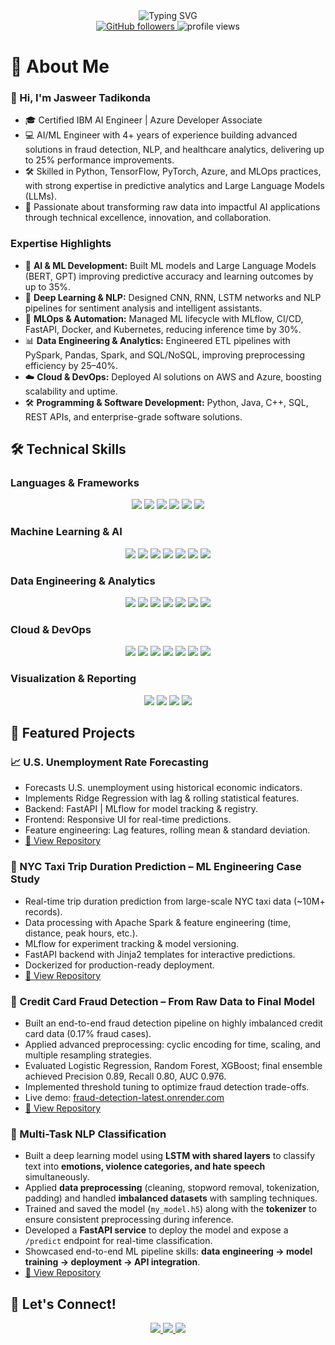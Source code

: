 <div align="center">
  <picture>
    <source media="(prefers-color-scheme: dark)" srcset="https://readme-typing-svg.demolab.com?font=Fira+Code&weight=600&size=28&duration=4000&pause=1000&color=FFFFFF&center=true&vCenter=true&random=false&width=435&lines=Hi%2C+I'm+Jasweer+Naidu+Tadikonda+%F0%9F%91%8B;AI%2FML+Engineer;Data+Scientist;Software+Developer" />
    <source media="(prefers-color-scheme: light)" srcset="https://readme-typing-svg.demolab.com?font=Fira+Code&weight=600&size=28&duration=4000&pause=1000&color=000000&center=true&vCenter=true&random=false&width=435&lines=Hi%2C+I'm+Jasweer+Naidu+Tadikonda+%F0%9F%91%8B;AI%2FML+Engineer;Data+Scientist;Software+Developer" />
    <img src="https://readme-typing-svg.demolab.com?font=Fira+Code&weight=600&size=28&duration=4000&pause=1000&color=6F9EE8&center=true&vCenter=true&random=false&width=435&lines=Hi%2C+I'm+Jasweer+Naidu+Tadikonda+%F0%9F%91%8B;AI%2FML+Engineer;Data+Scientist;Software+Developer" alt="Typing SVG" />
  </picture>
</div>

<div align="center">
  <a href="https://github.com/jasweer09">
    <img src="https://img.shields.io/github/followers/jasweer09?label=Follow&style=social" alt="GitHub followers" />
  </a>
  <img src="https://komarev.com/ghpvc/?username=jasweer09&label=Profile%20views&color=0e75b6&style=flat" alt="profile views" />
</div>

# 🚀 About Me

### 👋 Hi, I'm Jasweer Tadikonda

- 🎓 Certified IBM AI Engineer | Azure Developer Associate
- 💻 AI/ML Engineer with 4+ years of experience building advanced solutions in fraud detection, NLP, and healthcare analytics, delivering up to 25% performance improvements.  
- 🛠 Skilled in Python, TensorFlow, PyTorch, Azure, and MLOps practices, with strong expertise in predictive analytics and Large Language Models (LLMs).  
- 🚀 Passionate about transforming raw data into impactful AI applications through technical excellence, innovation, and collaboration. 

### Expertise Highlights

- 🤖 **AI & ML Development:** Built ML models and Large Language Models (BERT, GPT) improving predictive accuracy and learning outcomes by up to 35%.  
- 🧠 **Deep Learning & NLP:** Designed CNN, RNN, LSTM networks and NLP pipelines for sentiment analysis and intelligent assistants.  
- 🔄 **MLOps & Automation:** Managed ML lifecycle with MLflow, CI/CD, FastAPI, Docker, and Kubernetes, reducing inference time by 30%.  
- 📊 **Data Engineering & Analytics:** Engineered ETL pipelines with PySpark, Pandas, Spark, and SQL/NoSQL, improving preprocessing efficiency by 25–40%.  
- ☁️ **Cloud & DevOps:** Deployed AI solutions on AWS and Azure, boosting scalability and uptime.  
- 🛠️ **Programming & Software Development:** Python, Java, C++, SQL, REST APIs, and enterprise-grade software solutions.


## 🛠️ Technical Skills
### Languages & Frameworks
<p align="center">
  <img src="https://img.shields.io/badge/Python-3776AB?style=for-the-badge&logo=python&logoColor=white" />
  <img src="https://img.shields.io/badge/Java-ED8B00?style=for-the-badge&logo=java&logoColor=white" />
  <img src="https://img.shields.io/badge/C-00599C?style=for-the-badge&logo=c&logoColor=white" />
  <img src="https://img.shields.io/badge/C++-00599C?style=for-the-badge&logo=c%2B%2B&logoColor=white" />
  <img src="https://img.shields.io/badge/SQL-4479A1?style=for-the-badge&logo=mysql&logoColor=white" />
  <img src="https://img.shields.io/badge/NoSQL-FF6F00?style=for-the-badge&logo=mongodb&logoColor=white" />
</p>

### Machine Learning & AI
<p align="center">
  <img src="https://img.shields.io/badge/TensorFlow-FF6F00?style=for-the-badge&logo=tensorflow&logoColor=white" />
  <img src="https://img.shields.io/badge/PyTorch-EE4C2C?style=for-the-badge&logo=pytorch&logoColor=white" />
  <img src="https://img.shields.io/badge/Keras-D00000?style=for-the-badge&logo=keras&logoColor=white" />
  <img src="https://img.shields.io/badge/HuggingFace-F99000?style=for-the-badge&logo=huggingface&logoColor=white" />
  <img src="https://img.shields.io/badge/Scikit-Learn-F7931E?style=for-the-badge&logo=scikit-learn&logoColor=white" />
  <img src="https://img.shields.io/badge/NLP-6F42C1?style=for-the-badge&logo=ai&logoColor=white" />
  <img src="https://img.shields.io/badge/CNN-RGB(255,69,0)?style=for-the-badge&logo=data:image/png;base64,iVBORw0KGgoAAAANSUhEUgAAAAUA" />
</p>

### Data Engineering & Analytics
<p align="center">
  <img src="https://img.shields.io/badge/Pandas-150458?style=for-the-badge&logo=pandas&logoColor=white" />
  <img src="https://img.shields.io/badge/NumPy-013243?style=for-the-badge&logo=numpy&logoColor=white" />
  <img src="https://img.shields.io/badge/Apache_Spark-E25A1C?style=for-the-badge&logo=apache-spark&logoColor=white" />
  <img src="https://img.shields.io/badge/Apache_Airflow-017CEE?style=for-the-badge&logo=apache-airflow&logoColor=white" />
  <img src="https://img.shields.io/badge/Kafka-231F20?style=for-the-badge&logo=apache-kafka&logoColor=white" />
  <img src="https://img.shields.io/badge/Hadoop-66CCFF?style=for-the-badge&logo=apache-hadoop&logoColor=white" />
  <img src="https://img.shields.io/badge/ETL-FF5733?style=for-the-badge&logo=data:image/png;base64,iVBORw0KGgoAAAANSUhEUgAAAAUA" />
</p>

### Cloud & DevOps
<p align="center">
  <img src="https://img.shields.io/badge/AWS-232F3E?style=for-the-badge&logo=amazon-aws&logoColor=white" />
  <img src="https://img.shields.io/badge/Google_Cloud-4285F4?style=for-the-badge&logo=google-cloud&logoColor=white" />
  <img src="https://img.shields.io/badge/Azure-0078D4?style=for-the-badge&logo=microsoft-azure&logoColor=white" />
  <img src="https://img.shields.io/badge/Docker-2CA5E0?style=for-the-badge&logo=docker&logoColor=white" />
  <img src="https://img.shields.io/badge/Kubernetes-326CE5?style=for-the-badge&logo=kubernetes&logoColor=white" />
  <img src="https://img.shields.io/badge/MLflow-00BFFF?style=for-the-badge&logo=mlflow&logoColor=white" />
  <img src="https://img.shields.io/badge/Git-F05032?style=for-the-badge&logo=git&logoColor=white" />
</p>

### Visualization & Reporting
<p align="center">
  <img src="https://img.shields.io/badge/Matplotlib-11557C?style=for-the-badge&logo=matplotlib&logoColor=white" />
  <img src="https://img.shields.io/badge/Seaborn-4C72B0?style=for-the-badge&logo=seaborn&logoColor=white" />
  <img src="https://img.shields.io/badge/Plotly-3F4F75?style=for-the-badge&logo=plotly&logoColor=white" />
  <img src="https://img.shields.io/badge/Streamlit-FF4B4B?style=for-the-badge&logo=streamlit&logoColor=white" />
</p>


## 📌 Featured Projects

### 📈 U.S. Unemployment Rate Forecasting
- Forecasts U.S. unemployment using historical economic indicators.
- Implements Ridge Regression with lag & rolling statistical features.
- Backend: FastAPI | MLflow for model tracking & registry.
- Frontend: Responsive UI for real-time predictions.
- Feature engineering: Lag features, rolling mean & standard deviation.
- [🔗 View Repository](https://github.com/Jasweer09/UnEmployment_Rate_Prediction)

### 🚖 NYC Taxi Trip Duration Prediction – ML Engineering Case Study
- Real-time trip duration prediction from large-scale NYC taxi data (~10M+ records).
- Data processing with Apache Spark & feature engineering (time, distance, peak hours, etc.).
- MLflow for experiment tracking & model versioning.
- FastAPI backend with Jinja2 templates for interactive predictions.
- Dockerized for production-ready deployment.
- [🔗 View Repository](https://github.com/Jasweer09/NYC-Taxi-Trip-Duration-Prediction)
  
### 🚀 Credit Card Fraud Detection – From Raw Data to Final Model
- Built an end-to-end fraud detection pipeline on highly imbalanced credit card data (0.17% fraud cases).
- Applied advanced preprocessing: cyclic encoding for time, scaling, and multiple resampling strategies.
- Evaluated Logistic Regression, Random Forest, XGBoost; final ensemble achieved Precision 0.89, Recall 0.80, AUC 0.976.
- Implemented threshold tuning to optimize fraud detection trade-offs.
- Live demo: [fraud-detection-latest.onrender.com](https://fraud-detection-latest.onrender.com)
- [🔗 View Repository](https://github.com/Jasweer09/Credit_card_fraud_detection_system)

### 🧠 Multi-Task NLP Classification  
- Built a deep learning model using **LSTM with shared layers** to classify text into **emotions, violence categories, and hate speech** simultaneously.  
- Applied **data preprocessing** (cleaning, stopword removal, tokenization, padding) and handled **imbalanced datasets** with sampling techniques.  
- Trained and saved the model (`my_model.h5`) along with the **tokenizer** to ensure consistent preprocessing during inference.  
- Developed a **FastAPI service** to deploy the model and expose a `/predict` endpoint for real-time classification.  
- Showcased end-to-end ML pipeline skills: **data engineering → model training → deployment → API integration**.  
- [🔗 View Repository](https://github.com/Jasweer09/Multi_Task_NLP_Model)

## 🤝 Let's Connect!

<div align="center">
  <a href="https://www.linkedin.com/in/jasweer-naidu-tadikonda">
    <img src="https://img.shields.io/badge/LinkedIn-0077B5?style=for-the-badge&logo=linkedin&logoColor=white" />
  </a>
  <a href="mailto:jasweertadikonda@gmail.com">
    <img src="https://img.shields.io/badge/Email-D14836?style=for-the-badge&logo=gmail&logoColor=white" />
  </a>
  <a href="https://github.com/jasweer09">
    <img src="https://img.shields.io/badge/GitHub-100000?style=for-the-badge&logo=github&logoColor=white" />
  </a>
</div>
